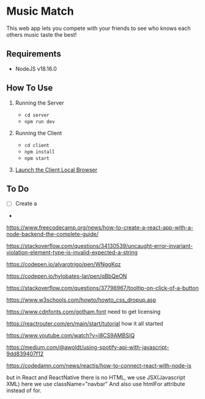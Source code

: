 # Music Match

This web app lets you compete with your friends to see who knows each others music taste the best!

## Requirements

- NodeJS v18.16.0

## How To Use

1. Running the Server

   - `cd server`
   - `npm run dev`

2. Running the Client

   - `cd client`
   - `npm install`
   - `npm start`

3. [Launch the Client Local Browser](http://localhost:3000/)

## To Do

- [ ] Create a
-

https://www.freecodecamp.org/news/how-to-create-a-react-app-with-a-node-backend-the-complete-guide/

https://stackoverflow.com/questions/34130539/uncaught-error-invariant-violation-element-type-is-invalid-expected-a-string

https://codepen.io/alvarotrigo/pen/WNggKqz

https://codepen.io/hylobates-lar/pen/qBbQeON

https://stackoverflow.com/questions/37798967/tooltip-on-click-of-a-button

https://www.w3schools.com/howto/howto_css_dropup.asp

https://www.cdnfonts.com/gotham.font
need to get licensing

https://reactrouter.com/en/main/start/tutorial
how it all started

https://www.youtube.com/watch?v=l8CS9AMBSIQ

<!-- TODO: add voicechat that lowers others audio while music is playing -->

https://medium.com/@awoldt/using-spotify-api-with-javascript-9dd839407f12

https://codedamn.com/news/reactjs/how-to-connect-react-with-node-js

but in React and ReactNative there is no HTML, we use JSX(Javascript XML) here we use
className="navbar"
And also use htmlFor attribute instead of for.
